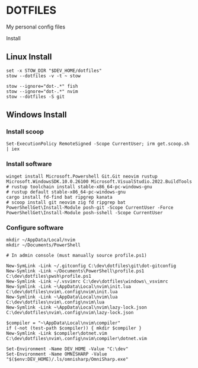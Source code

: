 # DOTFILES

My personal config files

Install 

## Linux Install

    set -x STOW_DIR "$DEV_HOME/dotfiles"
    stow --dotfiles -v -t ~ stow

    stow --ignore="dot-.*" fish
    stow --ignore="dot-.*" nvim
    stow --dotfiles -S git

## Windows Install
 
### Install scoop

    Set-ExecutionPolicy RemoteSigned -Scope CurrentUser; irm get.scoop.sh | iex

### Install software

    winget install Microsoft.Powershell Git.Git neovim rustup Microsoft.WindowsSDK.10.0.26100 Microsoft.VisualStudio.2022.BuildTools
    # rustup toolchain install stable-x86_64-pc-windows-gnu
    # rustup default stable-x86_64-pc-windows-gnu
    cargo install fd-find bat ripgrep kanata
    # scoop install git neovim zig fd ripgrep bat
    PowerShellGet\Install-Module posh-git -Scope CurrentUser -Force
    PowerShellGet\Install-Module posh-sshell -Scope CurrentUser

### Configure software

    mkdir ~/AppData/Local/nvim
    mkdir ~/Documents/PowerShell

    # In admin console (must manually source profile.ps1)

    New-SymLink -Link ~/.gitconfig C:\dev\dotfiles\git\dot-gitconfig
    New-Symlink -Link ~/Documents\PowerShell\profile.ps1 C:\dev\dotfiles\pwsh\profile.ps1
    New-Symlink -Link ~/.vsvimrc C:\dev\dotfiles\windows\_vsvimrc
    New-Symlink -Link ~\AppData\Local\nvim\init.lua C:\dev\dotfiles\nvim\.config\nvim\init.lua
    New-Symlink -Link ~\AppData\Local\nvim\lua C:\dev\dotfiles\nvim\.config\nvim\lua
    New-Symlink -Link ~\AppData\Local\nvim\lazy-lock.json C:\dev\dotfiles\nvim\.config\nvim\lazy-lock.json

    $compiler = "~\AppData\Local\nvim\compiler"
    if (-not (test-path $compiler)) { mkdir $compiler }
    New-Symlink -Link $compiler\dotnet.vim C:\dev\dotfiles\nvim\.config\nvim\compiler\dotnet.vim

    Set-Environment -Name DEV_HOME -Value "C:\dev"
    Set-Environment -Name OMNISHARP -Value "$($env:DEV_HOME)/.ls/omnisharp/OmniSharp.exe"
